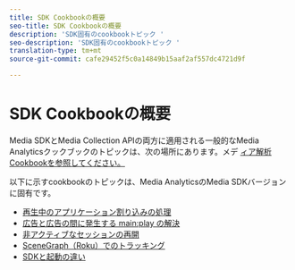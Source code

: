 ```yaml
---
title: SDK Cookbookの概要
seo-title: SDK Cookbookの概要
description: 'SDK固有のcookbookトピック '
seo-description: 'SDK固有のcookbookトピック '
translation-type: tm+mt
source-git-commit: cafe29452f5c0a14849b15aaf2af557dc4721d9f

---
```



# SDK Cookbookの概要

Media SDKとMedia Collection APIの両方に適用される一般的なMedia Analyticsクックブックのトピックは、次の場所にあります。メデ [ィア解析Cookbookを参照してください。](/help/media-analytics-cookbook/cookbook-overview.md)

以下に示すcookbookのトピックは、Media AnalyticsのMedia SDKバージョンに固有です。

* [再生中のアプリケーション割り込みの処理](/help/sdk-implement/cookbook/app-interrupts.md)
* [広告と広告の間に発生する main:play の解決](/help/sdk-implement/cookbook/fix-ad-play-ad.md)
* [非アクティブなセッションの再開](/help/sdk-implement/cookbook/resuming-inactive.md)
* [SceneGraph（Roku）でのトラッキング](/help/sdk-implement/cookbook/sdk-track-scenegraph.md)
* [SDKと起動の違い](/help/sdk-implement/cookbook/sdk-vs-launch-qoe.md)
